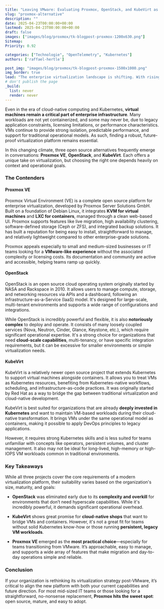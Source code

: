 ```yaml
---
title: "Leaving VMware: Evaluating Proxmox, OpenStack, and KubeVirt as Modern Alternatives"
slug: "proxmox-alternative"
description: ""
date: 2025-04-23T00:00:00+00:00
lastmod: 2025-04-23T00:00:00+00:00
draft: false
images: ["images/blog/proxmox/tk-blogpost-proxmox-1200x630.png"]
Sitemap:
Priority: 0.92

categories: ["Technologie", "OpenTelemetry", "Kubernetes"]
authors: ['raffael-hertle']

post_img: "images/blog/proxmox/tk-blogpost-proxmox-1500x1000.png"
img_border: true
lead: "The enterprise virtualization landscape is shifting. With rising costs and tighter licensing models, organizations are re-evaluating their long-standing reliance on VMware. For many, it's no longer just a question of price—it's about flexibility, control, and avoiding vendor lock-in."
# don't publish the page
_build:
  list: never
  render: never
---
```


Even in the era of cloud-native computing and Kubernetes, **virtual machines remain a critical part of enterprise infrastructure**. Many workloads are not yet containerized, and some may never be, due to legacy application constraints, licensing limitations, or performance characteristics. VMs continue to provide strong isolation, predictable performance, and support for traditional operational models. As such, finding a robust, future-proof virtualization platform remains essential.

In this changing climate, three open source alternatives frequently emerge in conversations: **Proxmox VE**, **OpenStack**, and **KubeVirt**. Each offers a unique take on virtualization, but choosing the right one depends heavily on context and operational goals.

### The Contenders

#### Proxmox VE

Proxmox Virtual Environment (VE) is a complete open source platform for enterprise virtualization, developed by Proxmox Server Solutions GmbH. Built on a foundation of Debian Linux, it integrates **KVM for virtual machines** and **LXC for containers**, managed through a clean web-based UI. Proxmox supports features like live migration, high availability clustering, software-defined storage (Ceph or ZFS), and integrated backup solutions. It has built a reputation for being easy to install, straightforward to manage, and relatively lightweight compared to other enterprise-grade solutions.

Proxmox appeals especially to small and medium-sized businesses or IT teams looking for a **VMware-like experience** without the associated complexity or licensing costs. Its documentation and community are active and accessible, helping teams ramp up quickly.

#### OpenStack

OpenStack is an open source cloud operating system originally started by NASA and Rackspace in 2010\. It allows users to manage compute, storage, and networking resources via APIs and a dashboard, following an Infrastructure-as-a-Service (IaaS) model. It's designed for large-scale, multi-tenant environments and supports a wide range of configurations and integrations.

While OpenStack is incredibly powerful and flexible, it is also **notoriously complex** to deploy and operate. It consists of many loosely coupled services (Nova, Neutron, Cinder, Glance, Keystone, etc.), which require significant operational expertise. It's a strong choice for organizations that need **cloud-scale capabilities**, multi-tenancy, or have specific integration requirements, but it can be excessive for smaller environments or simple virtualization needs.

#### KubeVirt

KubeVirt is a relatively newer open source project that extends Kubernetes to support virtual machines alongside containers. It allows you to treat VMs as Kubernetes resources, benefiting from Kubernetes-native workflows, scheduling, and infrastructure-as-code practices. It was originally started by Red Hat as a way to bridge the gap between traditional virtualization and cloud-native development.

KubeVirt is best suited for organizations that are already **deeply invested in Kubernetes** and want to maintain VM-based workloads during their cloud-native transformation. It brings VMs under the same operational model as containers, making it possible to apply DevOps principles to legacy applications.

However, it requires strong Kubernetes skills and is less suited for teams unfamiliar with concepts like operators, persistent volumes, and cluster management. It also may not be ideal for long-lived, high-memory or high-IOPS VM workloads common in traditional environments.

### Key Takeaways

While all three projects cover the core requirements of a modern virtualization platform, their suitability varies based on the organization's size, maturity, and goals:

* **OpenStack** was eliminated early due to its **complexity and overkill** for environments that don’t need hyperscale capabilities. While it's incredibly powerful, it demands significant operational overhead.

* **KubeVirt** shows great promise for **cloud-native shops** that want to bridge VMs and containers. However, it's not a great fit for teams without solid Kubernetes know-how or those running **persistent, legacy VM workloads**.

* **Proxmox VE** emerged as the **most practical choice**—especially for teams transitioning from VMware. It’s approachable, easy to manage, and supports a wide array of features that make migration and day-to-day operations simple and reliable.

### Conclusion

If your organization is rethinking its virtualization strategy post-VMware, it’s critical to align the new platform with both your current capabilities and future direction. For most mid-sized IT teams or those looking for a straightforward, no-nonsense replacement, **Proxmox hits the sweet spot**: open source, mature, and easy to adopt.
